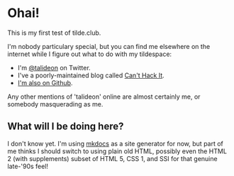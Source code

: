 # Ohai!

This is my first test of tilde.club.

I'm nobody particulary special, but you can find me elsewhere on the internet while I figure out what to do with my tildespace:

* I'm [@talideon](https://twitter.com/talideon) on Twitter.
* I've a poorly-maintained blog called [Can't Hack It](https://i.canthack.it/).
* [I'm also on Github](https://github.com/kgaughan/).

Any other mentions of 'talideon' online are almost certainly me, or somebody masquerading as me.

## What will I be doing here?

I don't know yet. I'm using [mkdocs](https://www.mkdocs.org/) as a site generator for now, but part of me thinks I should switch to using plain old HTML, possibly even the HTML 2 (with supplements) subset of HTML 5, CSS 1, and SSI for that genuine late-'90s feel!

